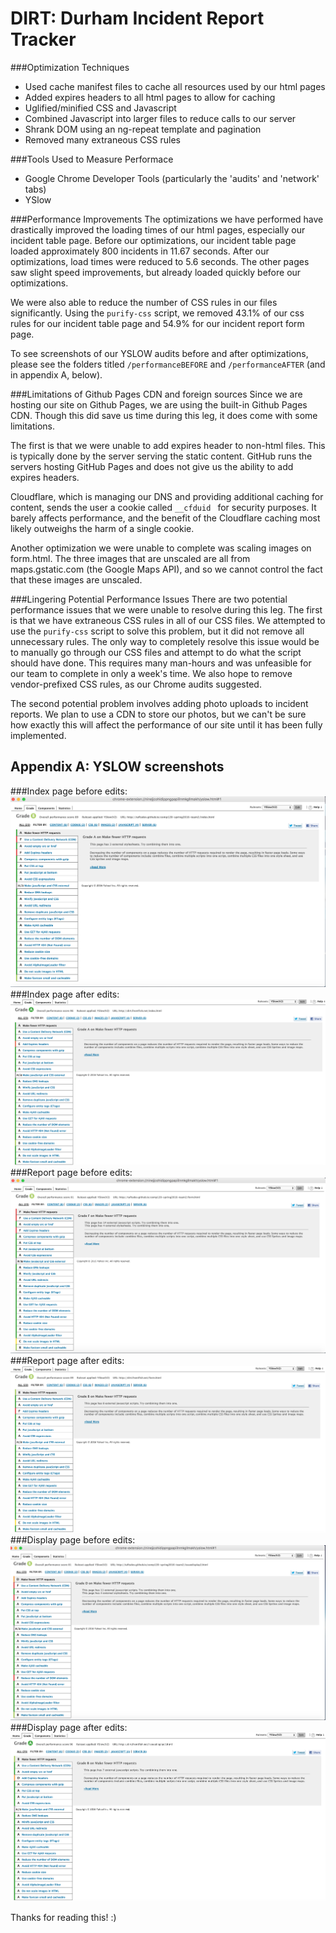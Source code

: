 # DIRT: Durham Incident Report Tracker

###Optimization Techniques
- Used cache manifest files to cache all resources used by our html pages
- Added expires headers to all html pages to allow for caching
- Uglified/minified CSS and Javascript
- Combined Javascript into larger files to reduce calls to our server
- Shrank DOM using an ng-repeat template and pagination
- Removed many extraneous CSS rules

###Tools Used to Measure Performace
 - Google Chrome Developer Tools (particularly the 'audits' and 'network' tabs)
 - YSlow
 
###Performance Improvements
The optimizations we have performed have drastically improved the loading times of our html pages, especially our incident table page.  Before our optimizations, our incident table page loaded approximately 800 incidents in 11.67 seconds.  After our optimizations, load times were reduced to 5.6 seconds.  The other pages saw slight speed improvements, but already loaded quickly before our optimizations.

We were also able to reduce the number of CSS rules in our files significantly.  Using the `purify-css` script, we removed 43.1% of our css rules for our incident table page and 54.9% for our incident report form page.

To see screenshots of our YSLOW audits before and after optimizations, please see the folders titled `/performanceBEFORE` and `/performanceAFTER` (and in appendix A, below).

###Limitations of Github Pages CDN and foreign sources
Since we are hosting our site on Github Pages, we are using the built-in Github Pages CDN.  Though this did save us time during this leg, it does come with some limitations.

The first is that we were unable to add expires header to non-html files.  This is typically done by the server serving the static content. GitHub runs the servers hosting GitHub Pages and does not give us the ability to add expires headers.

Cloudflare, which is managing our DNS and providing additional caching for content, sends the user a cookie called `__cfduid ` for security purposes. It barely affects performance, and the benefit of the Cloudflare caching most likely outweighs the harm of a single cookie.

Another optimization we were unable to complete was scaling images on form.html. The three images that are unscaled are all from maps.gstatic.com (the Google Maps API), and so we cannot control the fact that these images are unscaled.


###Lingering Potential Performance Issues
There are two potential performance issues that we were unable to resolve during this leg.  The first is that we have extraneous CSS rules in all of our CSS files.  We attempted to use the `purify-css` script to solve this problem, but it did not remove all unnecessary rules. The only way to completely resolve this issue would be to manually go through our CSS files and attempt to do what the script should have done.  This requires many man-hours and was unfeasible for our team to complete in only a week's time. We also hope to remove vendor-prefixed CSS rules, as our Chrome audits suggested.

The second potential problem involves adding photo uploads to incident reports.  We plan to use a CDN to store our photos, but we can't be sure how exactly this will affect the performance of our site until it has been fully implemented.

## Appendix A: YSLOW screenshots
###Index page before edits:
![alt-text](performanceBEFORE/indexyslow.png)
###Index page after edits:
![alt-text](performanceAFTER/indexyslow2.png)
###Report page before edits:
![alt-text](performanceBEFORE/issuereportyslow.png)
###Report page after edits:
![alt-text](performanceAFTER/issuereportyslow2.png)
###Display page before edits:
![alt-text](performanceBEFORE/issuedisplayyslow.png)
###Display page after edits:
![alt-text](performanceAFTER/issuedisplayyslow2.png)

Thanks for reading this! :)
